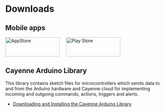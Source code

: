 #  Downloads

## Mobile apps

[<img src="http://www.cayenne-mydevices.com/wp-content/uploads/appstore_badge.svg" alt="AppStore" style=" width: 170px; height:60px"/>](https://itunes.apple.com/us/app/cayenne-connect-create-control/id1057997711?ls=1&mt=8&utm_medium=referral&utm_source=cayenne-mydevices) &nbsp; &nbsp; [<img src="http://www.cayenne-mydevices.com/wp-content/uploads/google_playstore_badge.svg" alt="Play Store" style=" width: 170px; height:60px"/>](https://play.google.com/store/apps/details?id=com.mydevices.cayenne&hl=en&utm_medium=referral&utm_source=cayenne-mydevices) 


## Cayenne Arduino Library

This library contains sketch files for microcontrollers which sends data to and from the Arduino hardware and Cayenne cloud for implementing incoming and outgoing commands, actions, triggers and alerts.

* [Downloading and Installing the Cayenne Arduino Library](http://www.cayenne-mydevices.com/CayenneStaging/docs/#using-cayenne-library)